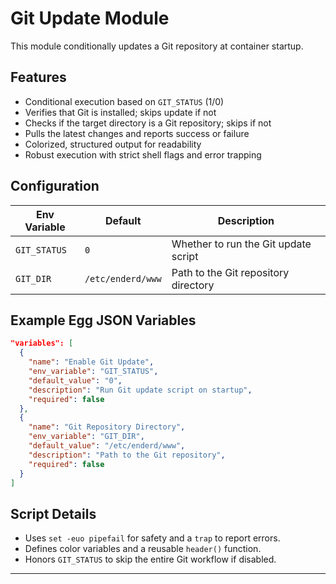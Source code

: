 # Git Update Module

This module conditionally updates a Git repository at container startup.

## Features

- Conditional execution based on `GIT_STATUS` (1/0)
- Verifies that Git is installed; skips update if not
- Checks if the target directory is a Git repository; skips if not
- Pulls the latest changes and reports success or failure
- Colorized, structured output for readability
- Robust execution with strict shell flags and error trapping

## Configuration

| Env Variable | Default                | Description                                    |
|--------------|------------------------|------------------------------------------------|
| `GIT_STATUS` | `0`                    | Whether to run the Git update script           |
| `GIT_DIR`    | `/etc/enderd/www`  | Path to the Git repository directory           |

## Example Egg JSON Variables

```json
"variables": [
  {
    "name": "Enable Git Update",
    "env_variable": "GIT_STATUS",
    "default_value": "0",
    "description": "Run Git update script on startup",
    "required": false
  },
  {
    "name": "Git Repository Directory",
    "env_variable": "GIT_DIR",
    "default_value": "/etc/enderd/www",
    "description": "Path to the Git repository",
    "required": false
  }
]
```

## Script Details

- Uses `set -euo pipefail` for safety and a `trap` to report errors.
- Defines color variables and a reusable `header()` function.
- Honors `GIT_STATUS` to skip the entire Git workflow if disabled.

---

